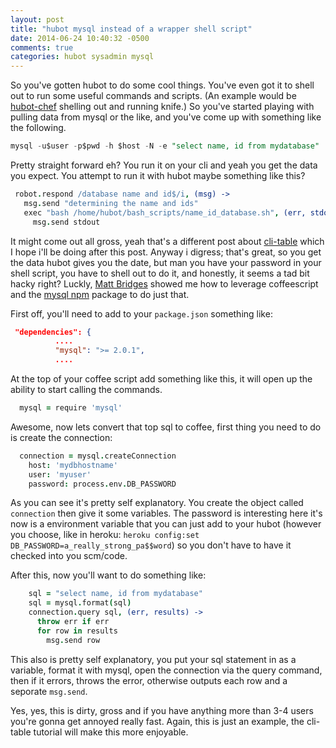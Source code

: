 ```yaml
---
layout: post
title: "hubot mysql instead of a wrapper shell script"
date: 2014-06-24 10:40:32 -0500
comments: true
categories: hubot sysadmin mysql
---
```


So you've gotten hubot to do some cool things. You've even got it to shell out to run some
useful commands and scripts. (An example would be [hubot-chef](http://github.com/hubot-scripts/hubot-chef/blob/master/src/chef.coffee)
shelling out and running knife.) So you've started playing with pulling data from
mysql or the like, and you've come up with something like the following.

```sql
mysql -u$user -p$pwd -h $host -N -e "select name, id from mydatabase"
```

Pretty straight forward eh? You run it on your cli and yeah you get the data you expect. You attempt to run it with hubot maybe something
like this?

```coffee
 robot.respond /database name and id$/i, (msg) ->
   msg.send "determining the name and ids"
   exec "bash /home/hubot/bash_scripts/name_id_database.sh", (err, stdout, stderr) =>
     msg.send stdout
```

It might come out all gross, yeah that's a different post about [cli-table](https://github.com/LearnBoost/cli-table) which I hope i'll be
doing after this post.  Anyway i digress; that's great, so you get the data hubot gives you the date, but man you have your password in your
shell script, you have to shell out to do it, and honestly, it seems a tad bit hacky right?  Luckly, [Matt Bridges](https://twitter.com/mattdbridges) showed
me how to leverage coffeescript and the [mysql npm](https://www.npmjs.org/package/mysql) package to do just that.

First off, you'll need to add to your `package.json` something like:

```json
 "dependencies": {
          ....
          "mysql": ">= 2.0.1",
          ....
```

At the top of your coffee script add something like this, it will open up the ability to start calling the commands.

```coffee
  mysql = require 'mysql'
```

Awesome, now lets convert that top sql to coffee, first thing you need to do is create the connection:

```coffee
  connection = mysql.createConnection
    host: 'mydbhostname'
    user: 'myuser'
    password: process.env.DB_PASSWORD
```

As you can see it's pretty self explanatory. You create the object called `connection` then give it some variables. The password is interesting here
it's now is a environment variable that you can just add to your hubot (however you choose, like in heroku: `heroku config:set DB_PASSWORD=a_really_strong_pa$$word`) so
you don't have to have it checked into you scm/code.

After this, now you'll want to do something like:

```coffee
    sql = "select name, id from mydatabase"
    sql = mysql.format(sql)
    connection.query sql, (err, results) ->
      throw err if err
      for row in results
        msg.send row
```

This also is pretty self explanatory, you put your sql statement in as a variable, format it with mysql, open the connection via the query command, then
if it errors, throws the error, otherwise outputs each row and a seporate `msg.send`.

Yes, yes, this is dirty, gross and if you have anything more than 3-4 users you're gonna get annoyed really fast. Again, this is just an example, the cli-table tutorial
will make this more enjoyable.
